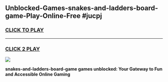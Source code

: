 
## Unblocked-Games-snakes-and-ladders-board-game-Play-Online-Free #jucpj
<h3>
<a href="https://us.freeplayer.one?title=snakes-and-ladders-board-game&ref=10M">CLICK TO PLAY</a></h3>
<hr>

<h3>
<a href="https://us.freeplayer.one?title=snakes-and-ladders-board-game&ref=10M">CLICK 2 PLAY</a>
  
</h3>

<a href="https://us.freeplayer.one?title=snakes-and-ladders-board-game&ref=10M"><img src="https://clearcache.store/games.png"></a>


**snakes-and-ladders-board-game games unblocked: Your Gateway to Fun and Accessible Online Gaming**
